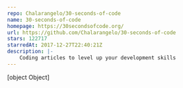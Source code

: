 ```yaml
---
repo: Chalarangelo/30-seconds-of-code
name: 30-seconds-of-code
homepage: https://30secondsofcode.org/
url: https://github.com/Chalarangelo/30-seconds-of-code
stars: 122717
starredAt: 2017-12-27T22:40:21Z
description: |-
    Coding articles to level up your development skills
---
```


[object Object]
